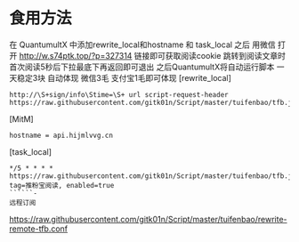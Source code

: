 # 食用方法
在 QuantumultX 中添加rewrite_local和hostname 和 task_local 之后
用微信 打开 http://w.s74ptk.top/?p=327314 链接即可获取阅读cookie
跳转到阅读文章时首次阅读5秒后下拉最底下再返回即可退出
之后QuantumultX将自动运行脚本
一天稳定3块 自动体现 微信3毛 支付宝1毛即可体现
[rewrite_local]
``````
http://\S+sign/info\Stime=\S+ url script-request-header https://raw.githubusercontent.com/gitk01n/Script/master/tuifenbao/tfb.js
``````
[MitM]
``````
hostname = api.hijmlvvg.cn
``````
[task_local]
``````
*/5 * * * * https://raw.githubusercontent.com/gitk01n/Script/master/tuifenbao/tfb.js, tag=推粉宝阅读, enabled=true 
``````-
远程订阅
``````
https://raw.githubusercontent.com/gitk01n/Script/master/tuifenbao/rewrite-remote-tfb.conf
``````
